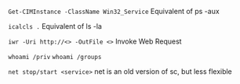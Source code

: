 
`Get-CIMInstance -ClassName Win32_Service`
Equivalent of ps -aux

`icalcls .`
Equivalent of ls -la

`iwr -Uri http://<> -OutFile <>`
Invoke Web Request

`whoami /priv`
`whoami /groups`

`net stop/start <service>`
net is an old version of sc, but less flexible 
